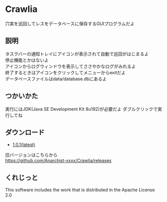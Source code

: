 # Crawlia
穴実を巡回してレスをデータベースに保存するGUIプログラムだよ 

## 説明
タスクバーの通知トレイにアイコンが表示されて自動で巡回がはじまるよ  
停止機能とかはないよ  
アイコンからログウィンドウを表示してささやかなログがみれるよ  
終了するときはアイコンをクリックしてメニューからexitだよ  
データベースファイルはdata/database.dbにあるよ  

## つかいかた
実行にはJDK(Java SE Development Kit 8u192)が必要だよ
ダブルクリックで実行してね

## ダウンロード
- [1.0.1(latest)](https://github.com/Anarchist-xxxx/Crawlia/releases/download/1.0.1/Crawlia-1.0.1.jar)

旧バージョンはこちらから  
https://github.com/Anarchist-xxxx/Crawlia/releases

## くれじっと
This software includes the work that is distributed in the Apache License 2.0
